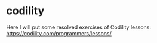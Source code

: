 # codility

Here I will put some resolved exercises of Codility lessons: https://codility.com/programmers/lessons/
